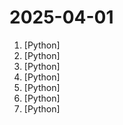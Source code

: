 # 2025-04-01

1. [](https://github.comundefined "The fast, Pythonic way to build Model Context Protocol servers 🚀") [Python]
2. [](https://github.comundefined "🚀🤖 Crawl4AI: Open-source LLM Friendly Web Crawler & Scraper. Don't be shy, join here: https://discord.gg/jP8KfhDhyN") [Python]
3. [](https://github.comundefined "Build effective agents using Model Context Protocol and simple workflow patterns") [Python]
4. [](https://github.comundefined "Make websites accessible for AI agents") [Python]
5. [](https://github.comundefined "Framework for orchestrating role-playing, autonomous AI agents. By fostering collaborative intelligence, CrewAI empowers agents to work together seamlessly, tackling complex tasks.") [Python]
6. [](https://github.comundefined "🚀🚀 「大模型」2小时完全从0训练26M的小参数GPT！🌏 Train a 26M-parameter GPT from scratch in just 2h!") [Python]
7. [](https://github.comundefined "Unlock the fullest potential of your device") [Python]

